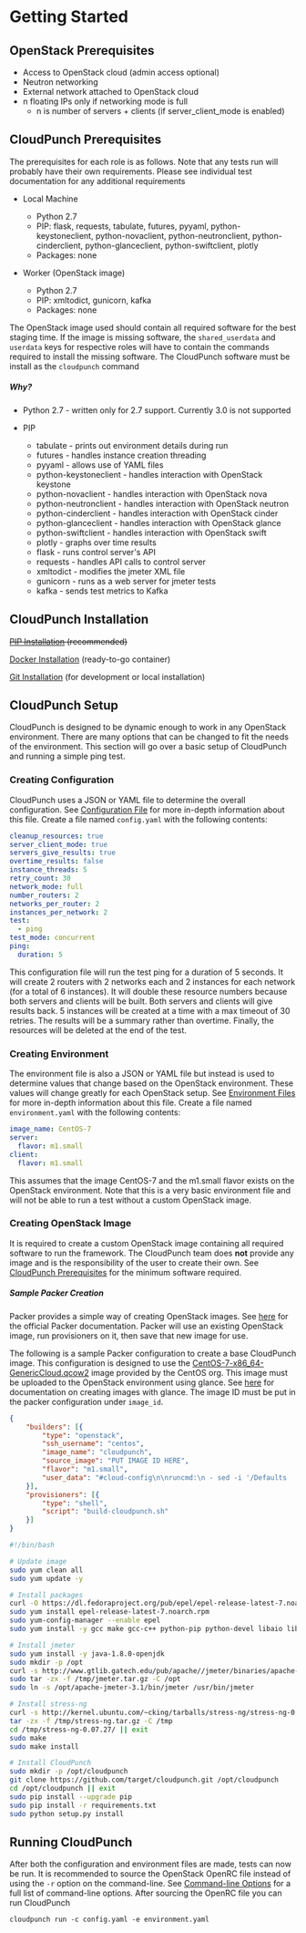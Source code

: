 # Getting Started

## OpenStack Prerequisites

- Access to OpenStack cloud (admin access optional)
- Neutron networking
- External network attached to OpenStack cloud
- n floating IPs only if networking mode is full
    - n is number of servers + clients (if server_client_mode is enabled)

## CloudPunch Prerequisites

The prerequisites for each role is as follows. Note that any tests run will probably have their own requirements. Please see individual test documentation for any additional requirements

- Local Machine
    - Python 2.7
    - PIP: flask, requests, tabulate, futures, pyyaml, python-keystoneclient, python-novaclient, python-neutronclient, python-cinderclient, python-glanceclient, python-swiftclient, plotly
    - Packages: none


- Worker (OpenStack image)
    - Python 2.7
    - PIP: xmltodict, gunicorn, kafka
    - Packages: none

The OpenStack image used should contain all required software for the best staging time. If the image is missing software, the `shared_userdata` and `userdata` keys for respective roles will have to contain the commands required to install the missing software. The CloudPunch software must be install as the `cloudpunch` command

##### Why?

- Python 2.7 - written only for 2.7 support. Currently 3.0 is not supported


- PIP
    - tabulate - prints out environment details during run
    - futures - handles instance creation threading
    - pyyaml - allows use of YAML files
    - python-keystoneclient - handles interaction with OpenStack keystone
    - python-novaclient - handles interaction with OpenStack nova
    - python-neutronclient - handles interaction with OpenStack neutron
    - python-cinderclient - handles interaction with OpenStack cinder
    - python-glanceclient - handles interaction with OpenStack glance
    - python-swiftclient - handles interaction with OpenStack swift
    - plotly - graphs over time results
    - flask - runs control server's API
    - requests - handles API calls to control server
    - xmltodict - modifies the jmeter XML file
    - gunicorn - runs as a web server for jmeter tests
    - kafka - sends test metrics to Kafka

## CloudPunch Installation

~~[PIP Installation](./getting_started_pip.md) (recommended)~~

[Docker Installation](./getting_started_docker.md) (ready-to-go container)

[Git Installation](./getting_started_git.md) (for development or local installation)

## CloudPunch Setup

CloudPunch is designed to be dynamic enough to work in any OpenStack environment. There are many options that can be changed to fit the needs of the environment. This section will go over a basic setup of CloudPunch and running a simple ping test.

### Creating Configuration

CloudPunch uses a JSON or YAML file to determine the overall configuration. See [Configuration File](./configuration.md#configuration-file) for more in-depth information about this file. Create a file named `config.yaml` with the following contents:

```yaml
cleanup_resources: true
server_client_mode: true
servers_give_results: true
overtime_results: false
instance_threads: 5
retry_count: 30
network_mode: full
number_routers: 2
networks_per_router: 2
instances_per_network: 2
test:
  - ping
test_mode: concurrent
ping:
  duration: 5
```

This configuration file will run the test ping for a duration of 5 seconds. It will create 2 routers with 2 networks each and 2 instances for each network (for a total of 6 instances). It will double these resource numbers because both servers and clients will be built. Both servers and clients will give results back. 5 instances will be created at a time with a max timeout of 30 retries. The results will be a summary rather than overtime. Finally, the resources will be deleted at the end of the test.

### Creating Environment

The environment file is also a JSON or YAML file but instead is used to determine values that change based on the OpenStack environment. These values will change greatly for each OpenStack setup. See [Environment Files](./configuration.md#environment-files) for more in-depth information about this file. Create a file named `environment.yaml` with the following contents:

```yaml
image_name: CentOS-7
server:
  flavor: m1.small
client:
  flavor: m1.small
```

This assumes that the image CentOS-7 and the m1.small flavor exists on the OpenStack environment. Note that this is a very basic environment file and will not be able to run a test without a custom OpenStack image.

### Creating OpenStack Image

It is required to create a custom OpenStack image containing all required software to run the framework. The CloudPunch team does **not** provide any image and is the responsibility of the user to create their own. See [CloudPunch Prerequisites](./getting_started.md#cloudpunch-prerequisites) for the minimum software required.

##### Sample Packer Creation

Packer provides a simple way of creating OpenStack images. See [here](https://www.packer.io/docs/) for the official Packer documentation. Packer will use an existing OpenStack image, run provisioners on it, then save that new image for use.

The following is a sample Packer configuration to create a base CloudPunch image. This configuration is designed to use the [CentOS-7-x86_64-GenericCloud.qcow2](http://cloud.centos.org/centos/7/images/CentOS-7-x86_64-GenericCloud.qcow2) image provided by the CentOS org.  This image must be uploaded to the OpenStack environment using glance. See [here](http://docs.openstack.org/user-guide/common/cli-manage-images.html) for documentation on creating images with glance. The image ID must be put in the packer configuration under `image_id`.

```json
{
    "builders": [{
        "type": "openstack",
        "ssh_username": "centos",
        "image_name": "cloudpunch",
        "source_image": "PUT IMAGE ID HERE",
        "flavor": "m1.small",
        "user_data": "#cloud-config\n\nruncmd:\n - sed -i '/Defaults    requiretty/d' /etc/sudoers\n"
    }],
    "provisioners": [{
        "type": "shell",
        "script": "build-cloudpunch.sh"
    }]
}
```

```bash
#!/bin/bash

# Update image
sudo yum clean all
sudo yum update -y

# Install packages
curl -O https://dl.fedoraproject.org/pub/epel/epel-release-latest-7.noarch.rpm
sudo yum install epel-release-latest-7.noarch.rpm
sudo yum-config-manager --enable epel
sudo yum install -y gcc make gcc-c++ python-pip python-devel libaio librados2 librados2-devel librbd1 librbd1-devel iperf3 fio jq

# Install jmeter
sudo yum install -y java-1.8.0-openjdk
sudo mkdir -p /opt
curl -s http://www.gtlib.gatech.edu/pub/apache//jmeter/binaries/apache-jmeter-3.1.tgz > /tmp/jmeter.tar.gz
sudo tar -zx -f /tmp/jmeter.tar.gz -C /opt
sudo ln -s /opt/apache-jmeter-3.1/bin/jmeter /usr/bin/jmeter

# Install stress-ng
curl -s http://kernel.ubuntu.com/~cking/tarballs/stress-ng/stress-ng-0.07.27.tar.gz > /tmp/stress-ng.tar.gz
tar -zx -f /tmp/stress-ng.tar.gz -C /tmp
cd /tmp/stress-ng-0.07.27/ || exit
sudo make
sudo make install

# Install CloudPunch
sudo mkdir -p /opt/cloudpunch
git clone https://github.com/target/cloudpunch.git /opt/cloudpunch
cd /opt/cloudpunch || exit
sudo pip install --upgrade pip
sudo pip install -r requirements.txt
sudo python setup.py install

```

## Running CloudPunch

After both the configuration and environment files are made, tests can now be run. It is recommended to source the OpenStack OpenRC file instead of using the `-r` option on the command-line. See [Command-line Options](./configuration.md#command-line-options) for a full list of command-line options. After sourcing the OpenRC file you can run CloudPunch

```
cloudpunch run -c config.yaml -e environment.yaml
```
